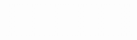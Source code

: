 <div><img src="assets/bg.svg" /></div>

<svg xmlns="http://www.w3.org/2000/svg" viewBox="0 0 500 500">
	<image href="https://github-readme-stats.vercel.app/api/top-langs/?username=slapxxi&hide=java,html,tex&title_color=ffffff&text_color=c9cacc&icon_color=2bbc8a&bg_color=1d1f21&langs_count=3" />
</svg>
